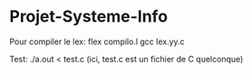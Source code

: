 # Projet-Systeme-Info

Pour compiler le lex:
flex compilo.l
gcc lex.yy.c

Test:
./a.out < test.c
(ici, test.c est un fichier de C quelconque)
